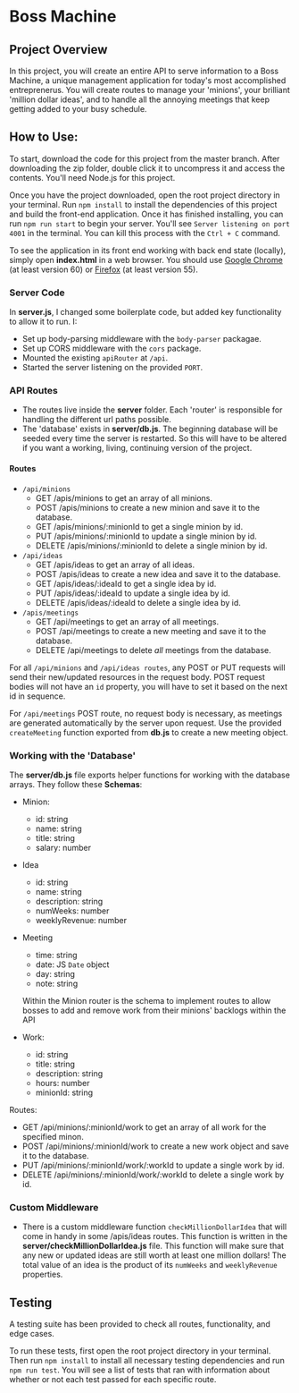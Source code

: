 # Boss Machine

## Project Overview

In this project, you will create an entire API to serve information to a Boss Machine, a unique management application for today's most accomplished entreprenerus. You will create routes to manage your 'minions', your brilliant 'million dollar ideas', and to handle all the annoying meetings that keep getting added to your busy schedule.

## How to Use:

To start, download the code for this project from the master branch. After downloading the zip folder, double click it to uncompress it and access the contents. You'll need Node.js for this project.

Once you have the project downloaded, open the root project directory in your terminal. Run `npm install` to install the dependencies of this project and build the front-end application. Once it has finished installing, you can run `npm run start` to begin your server. You'll see `Server listening on port 4001` in the terminal. You can kill this process with the `Ctrl + C` command.

To see the application in its front end working with back end state (locally), simply open **index.html** in a web browser. You should use [Google Chrome](https://www.google.com/chrome/browser/desktop/index.html) (at least version 60) or [Firefox](https://www.mozilla.org/en-US/firefox/new/) (at least version 55).

### Server Code

In **server.js**, I changed some boilerplate code, but added key functionality to allow it to run. I:

- Set up body-parsing middleware with the `body-parser` packagae.
- Set up CORS middleware with the `cors` package.
- Mounted the existing `apiRouter` at `/api`.
- Started the server listening on the provided `PORT`. 

### API Routes

- The routes live inside the **server** folder. Each 'router' is responsible for handling the different url paths possible. 
- The 'database' exists in **server/db.js**. The beginning database will be seeded every time the server is restarted. So this will have to be altered if you want a working, living, continuing version of the project.

 #### Routes

- `/api/minions`
  - GET /apis/minions to get an array of all minions.
  - POST /apis/minions to create a new minion and save it to the database.
  - GET /apis/minions/:minionId to get a single minion by id.
  - PUT /apis/minions/:minionId to update a single minion by id.
  - DELETE /apis/minions/:minionId to delete a single minion by id.
- `/api/ideas`
  - GET /apis/ideas to get an array of all ideas.
  - POST /apis/ideas to create a new idea and save it to the database.
  - GET /apis/ideas/:ideaId to get a single idea by id.
  - PUT /apis/ideas/:ideaId to update a single idea by id.
  - DELETE /apis/ideas/:ideaId to delete a single idea by id.
- `/apis/meetings`
  - GET /api/meetings to get an array of all meetings.
  - POST /api/meetings to create a new meeting and save it to the database.
  - DELETE /api/meetings to delete _all_ meetings from the database.

For all `/api/minions` and `/api/ideas routes`, any POST or PUT requests will send their new/updated resources in the request body. POST request bodies will not have an `id` property, you will have to set it based on the next id in sequence.

For `/api/meetings` POST route, no request body is necessary, as meetings are generated automatically by the server upon request. Use the provided `createMeeting` function exported from **db.js** to create a new meeting object.

### Working with the 'Database'

The **server/db.js** file exports helper functions for working with the database arrays. They follow these **Schemas**: 

- Minion:
  - id: string
  - name: string
  - title: string
  - salary: number
- Idea
  - id: string
  - name: string
  - description: string
  - numWeeks: number
  - weeklyRevenue: number
- Meeting
  - time: string
  - date: JS `Date` object
  - day: string
  - note: string
  
  Within the Minion router is the schema to implement routes to allow bosses to add and remove work from their minions' backlogs within the API

 - Work:
   - id: string
   - title: string
   - description: string
   - hours: number
   - minionId: string

Routes:

- GET /api/minions/:minionId/work to get an array of all work for the specified minon.
- POST /api/minions/:minionId/work to create a new work object and save it to the database.
- PUT /api/minions/:minionId/work/:workId to update a single work by id.
- DELETE /api/minions/:minionId/work/:workId to delete a single work by id.

### Custom Middleware

- There is a custom middleware function `checkMillionDollarIdea` that will come in handy in some /apis/ideas routes. This function is written in the **server/checkMillionDollarIdea.js** file. This function will make sure that any new or updated ideas are still worth at least one million dollars! The total value of an idea is the product of its `numWeeks` and `weeklyRevenue` properties.

## Testing

A testing suite has been provided to check all routes, functionality, and edge cases.

To run these tests, first open the root project directory in your terminal. Then run `npm install` to install all necessary testing dependencies and run `npm run test`. You will see a list of tests that ran with information
about whether or not each test passed for each specific route.
